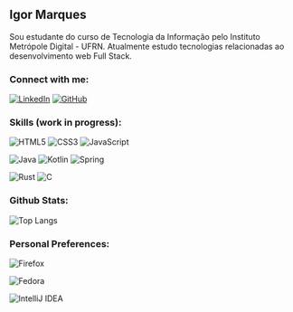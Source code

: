 ## Igor Marques

Sou estudante do curso de Tecnologia da Informação pelo Instituto Metrópole Digital - UFRN. Atualmente estudo tecnologias relacionadas ao desenvolvimento web Full Stack.

### Connect with me:

[![LinkedIn](https://img.shields.io/badge/linkedin-%230077B5.svg?style=for-the-badge&logo=linkedin&logoColor=white)](https://www.linkedin.com/in/igor-marques13/)
[![GitHub](https://img.shields.io/badge/GitHub-100000?style=for-the-badge&logo=github&logoColor=white)](https://github.com/igorzig13)
### Skills (work in progress):

![HTML5](https://img.shields.io/badge/html5-%23E34F26.svg?style=for-the-badge&logo=html5&logoColor=white)
![CSS3](https://img.shields.io/badge/css3-%231572B6.svg?style=for-the-badge&logo=css3&logoColor=white)
![JavaScript](https://img.shields.io/badge/javascript-%23323330.svg?style=for-the-badge&logo=javascript&logoColor=%23F7DF1E)

![Java](https://img.shields.io/badge/java-%23ED8B00.svg?style=for-the-badge&logo=openjdk&logoColor=white)
![Kotlin](https://img.shields.io/badge/Kotlin-0095D5?&style=for-the-badge&logo=kotlin&logoColor=white)
![Spring](https://img.shields.io/badge/spring-%236DB33F.svg?style=for-the-badge&logo=spring&logoColor=white)

![Rust](https://img.shields.io/badge/rust-%23000000.svg?style=for-the-badge&logo=rust&logoColor=white)
![C](https://img.shields.io/badge/c-%2300599C.svg?style=for-the-badge&logo=c&logoColor=white)

### Github Stats:

![Top Langs](https://github-readme-stats-git-masterrstaa-rickstaa.vercel.app/api/top-langs/?username=igorzig13&layout=compact&bg_color=000&border_color=30A3DC&title_color=E94D5F&text_color=FFF)

### Personal Preferences:
![Firefox](https://img.shields.io/badge/Firefox-FF7139?style=for-the-badge&logo=Firefox-Browser&logoColor=white)

![Fedora](https://img.shields.io/badge/Fedora-294172?style=for-the-badge&logo=fedora&logoColor=white)

![IntelliJ IDEA](https://img.shields.io/badge/IntelliJIDEA-000000.svg?style=for-the-badge&logo=intellij-idea&logoColor=white)
